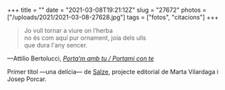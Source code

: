+++
title = ""
date = "2021-03-08T19:21:12Z"
slug = "27672"
photos = ["/uploads/2021/2021-03-08-27628.jpg"]
tags = ["fotos", "citacions"]
+++

> Jo vull tornar a viure on l’herba  
> no és com aquí pur ornament, joia dels ulls  
> que dura l'any sencer.

—Attilio Bertolucci, [*Porta’m amb tu / Portami con te*](https://www.salze.cat/producte/portam-amb-tu-attilio-bertolucci/)

Primer títol —una delícia— de [Salze](https://salze.cat), projecte editorial de Marta Vilardaga i Josep Porcar.

<img alt="" src="/uploads/2021/2021-03-08-27628.jpg">
